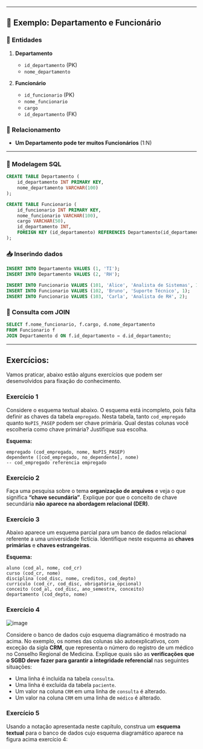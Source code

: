 
---

## 📘 Exemplo: **Departamento** e **Funcionário**

### 🔹 Entidades

1. **Departamento**
   - `id_departamento` (PK)
   - `nome_departamento`

2. **Funcionário**
   - `id_funcionario` (PK)
   - `nome_funcionario`
   - `cargo`
   - `id_departamento` (FK)

### 🔹 Relacionamento
- **Um Departamento pode ter muitos Funcionários**
(1:N)

---

### 💾 Modelagem SQL

```sql
CREATE TABLE Departamento (
    id_departamento INT PRIMARY KEY,
    nome_departamento VARCHAR(100)
);

CREATE TABLE Funcionario (
    id_funcionario INT PRIMARY KEY,
    nome_funcionario VARCHAR(100),
    cargo VARCHAR(50),
    id_departamento INT,
    FOREIGN KEY (id_departamento) REFERENCES Departamento(id_departamento)
);
```

### 📥 Inserindo dados

```sql
INSERT INTO Departamento VALUES (1, 'TI');
INSERT INTO Departamento VALUES (2, 'RH');

INSERT INTO Funcionario VALUES (101, 'Alice', 'Analista de Sistemas', 1);
INSERT INTO Funcionario VALUES (102, 'Bruno', 'Suporte Técnico', 1);
INSERT INTO Funcionario VALUES (103, 'Carla', 'Analista de RH', 2);
```

### 🔎 Consulta com JOIN

```sql
SELECT f.nome_funcionario, f.cargo, d.nome_departamento
FROM Funcionario f
JOIN Departamento d ON f.id_departamento = d.id_departamento;
```

---

## Exercícios:
Vamos praticar, abaixo estão alguns exercícios que podem ser desenvolvidos para fixação do conhecimento.


### **Exercício 1**
Considere o esquema textual abaixo. O esquema está incompleto, pois falta definir as chaves da tabela `empregado`. Nesta tabela, tanto `cod_empregado` quanto `NoPIS_PASEP` podem ser chave primária. Qual destas colunas você escolheria como chave primária? Justifique sua escolha.  

**Esquema:**
```
empregado (cod_empregado, nome, NoPIS_PASEP)
dependente ([cod_empregado, no_dependente], nome)
-- cod_empregado referencia empregado
```


### **Exercício 2**
Faça uma pesquisa sobre o tema **organização de arquivos** e veja o que significa **“chave secundária”**. Explique por que o conceito de chave secundária **não aparece na abordagem relacional (DER)**.  



### **Exercício 3**
Abaixo aparece um esquema parcial para um banco de dados relacional referente a uma universidade fictícia.
Identifique neste esquema as **chaves primárias** e **chaves estrangeiras**.

**Esquema:**
```
aluno (cod_al, nome, cod_cr)
curso (cod_cr, nome)
disciplina (cod_disc, nome, creditos, cod_depto)
curriculo (cod_cr, cod_disc, obrigatória_opcional)
conceito (cod_al, cod_disc, ano_semestre, conceito)
departamento (cod_depto, nome)
```



### **Exercício 4**
![image](https://github.com/user-attachments/assets/a8db1be4-9a94-4b73-8251-4a45672a22ea)

Considere o banco de dados cujo esquema diagramático é mostrado na acima.
No exemplo, os nomes das colunas são autoexplicativos, com exceção da sigla **CRM**, que representa o número do registro de um médico no Conselho Regional de Medicina.
Explique quais são as **verificações que o SGBD deve fazer para garantir a integridade referencial** nas seguintes situações:

- Uma linha é incluída na tabela `consulta`.
- Uma linha é excluída da tabela `paciente`.
- Um valor na coluna `CRM` em uma linha de `consulta` é alterado.
- Um valor na coluna `CRM` em uma linha de `médico` é alterado.  


### **Exercício 5** 
Usando a notação apresentada neste capítulo, construa um **esquema textual** para o banco de dados cujo esquema diagramático aparece na figura acima exercício 4:
